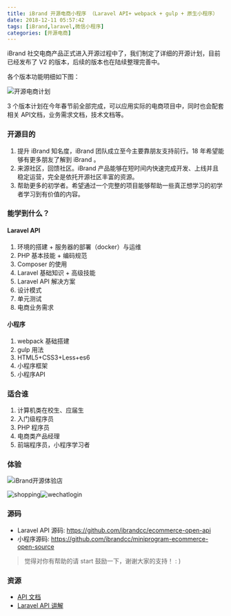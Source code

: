 ```yaml
---
title: iBrand 开源电商小程序 （Laravel API+ webpack + gulp + 原生小程序）
date: 2018-12-11 05:57:42
tags: [iBrand,laravel,微信小程序]
categories: [开源电商]
---
```




iBrand 社交电商产品正式进入开源过程中了，我们制定了详细的开源计划，目前已经发布了 V2 的版本，后续的版本也在陆续整理完善中。

各个版本功能明细如下图：

![开源电商计划](https://iyoyo.oss-cn-hangzhou.aliyuncs.com/post/iBrand%20%E5%BC%80%E6%BA%90%E7%94%B5%E5%95%86.png)

3 个版本计划在今年春节前全部完成，可以应用实际的电商项目中，同时也会配套相关 API文档，业务需求文档，技术文档等。

### 开源目的

1. 提升 iBrand 知名度，iBrand 团队成立至今主要靠朋友支持前行。18 年希望能够有更多朋友了解到 iBrand 。
2. 来源社区，回馈社区。iBrand 产品能够在短时间内快速完成开发、上线并且稳定运营，完全是依托开源社区丰富的资源。
3. 帮助更多的初学者。希望通过一个完整的项目能够帮助一些真正想学习的初学者学习到有价值的内容。

### 能学到什么？

#### Laravel API

1. 环境的搭建 + 服务器的部署（docker）与运维
2. PHP 基本技能 + 编码规范
3. Composer 的使用
4. Laravel 基础知识 + 高级技能
5. Laravel API 解决方案
6. 设计模式
7. 单元测试
8. 电商业务需求

#### 小程序

1. webpack 基础搭建
2. gulp 用法
3. HTML5+CSS3+Less+es6
4. 小程序框架
5. 小程序API

### 适合谁

1. 计算机类在校生、应届生
2. 入门级程序员
3. PHP 程序员
4. 电商类产品经理
5. 前端程序员，小程序学习者

### 体验

![iBrand开源体验店](https://iyoyo.oss-cn-hangzhou.aliyuncs.com/post/miniprogramcode/1.jpg)

![shopping](https://iyoyo.oss-cn-hangzhou.aliyuncs.com/post/ibrand-open-source-readme/shopping.gif)![wechatlogin](https://iyoyo.oss-cn-hangzhou.aliyuncs.com/post/ibrand-open-source-readme/wechatlogin.gif) 


### 源码

- Laravel API 源码: https://github.com/ibrandcc/ecommerce-open-api
- 小程序源码: https://github.com/ibrandcc/miniprogram-ecommerce-open-source

> 觉得对你有帮助的请 start 鼓励一下，谢谢大家的支持！ : )

### 资源

- [API 文档](https://www.ibrand.cc/docs/api/v1)
- [Laravel API 讲解](https://www.ibrand.cc/open/article)
